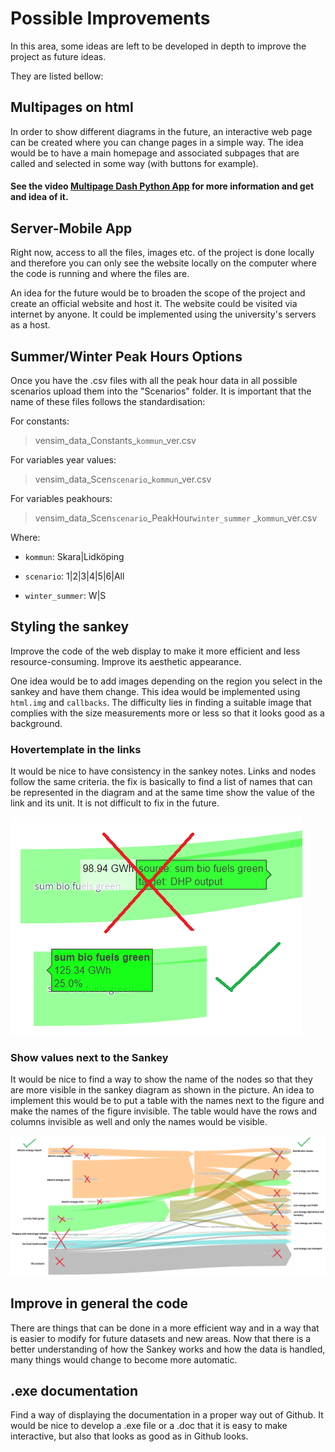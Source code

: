 # Possible Improvements 

In this area, some ideas are left to be developed in depth to improve the project as future ideas.

They are listed bellow:

## Multipages on html

In order to show different diagrams in the future, an interactive web page can be created where you can change pages in a simple way. The idea would be to have a main homepage and associated subpages that are called and selected in some way (with buttons for example).

#### See the video [Multipage Dash Python App](https://www.youtube.com/watch?v=MtSgh6FOL7I&ab_channel=CharmingData) for more information and get and idea of it.


## Server-Mobile App

Right now, access to all the files, images etc. of the project is done locally and therefore you can only see the website locally on the computer where the code is running and where the files are. 

An idea for the future would be to broaden the scope of the project and create an official website and host it. The website could be visited via internet by anyone. 
It could be implemented using the university's servers as a host.

## Summer/Winter Peak Hours Options

Once you have the .csv files with all the peak hour data in all possible scenarios upload them into the "Scenarios" folder. It is important that the name of these files follows the standardisation: 

For constants:
> vensim_data_Constants_`kommun`_ver.csv

For variables year values:
> vensim_data_Scen`scenario`_`kommun`_ver.csv

For variables peakhours:
> vensim_data_Scen`scenario`_PeakHour`winter_summer` _`kommun`_ver.csv

Where:

- `kommun`: Skara|Lidköping
  
- `scenario`: 1|2|3|4|5|6|All
  
- `winter_summer`: W|S

## Styling the sankey

Improve the code of the web display to make it more efficient and less resource-consuming. Improve its aesthetic appearance. 

One idea would be to add images depending on the region you select in the sankey and have them change. This idea would be implemented using `html.img` and `callbacks`. The difficulty lies in finding a suitable image that complies with the size measurements more or less so that it looks good as a background.

### Hovertemplate in the links 
It would be nice to have consistency in the sankey notes. Links and nodes follow the same criteria. the fix is basically to find a list of names that can be represented in the diagram and at the same time show the value of the link and its unit. It is not difficult to fix in the future.

![](https://github.com/ClaudiaAda/SUES-Digit-Organised/blob/e6221335a0c52af26fa76ccd5a5f988d22eefb0e/Documentation/images/hovertemplate.png)

### Show values next to the Sankey 
It would be nice to find a way to show the name of the nodes so that they are more visible in the sankey diagram as shown in the picture.
An idea to implement this would be to put a table with the names next to the figure and make the names of the figure invisible. The table would have the rows and columns invisible as well and only the names would be visible.

![](https://github.com/ClaudiaAda/SUES-Digit-Organised/blob/b6ae4c72dfb91f397cd374c6f40a424f16b3514e/Documentation/images/sankeynames.png)

## Improve in general the code 
There are things that can be done in a more efficient way and in a way that is easier to modify for future datasets and new areas.
Now that there is a better understanding of how the Sankey works and how the data is handled, many things would change to become more automatic.

## .exe documentation

Find a way of displaying the documentation in a proper way out of Github. It would be nice to develop a .exe file or a .doc that it is easy to make interactive, but also that looks as good as in Github looks.
